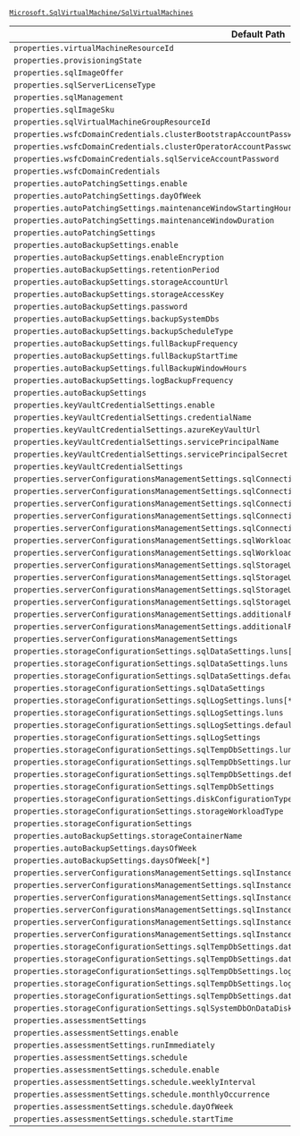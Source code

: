 [`Microsoft.SqlVirtualMachine/SqlVirtualMachines`](https://docs.microsoft.com/en-us/azure/templates/microsoft.sqlvirtualmachine/sqlvirtualmachines)

| Default Path | Alias |
|---|---|
| `properties.virtualMachineResourceId` | `Microsoft.SqlVirtualMachine/SqlVirtualMachines/virtualMachineResourceId` |
| `properties.provisioningState` | `Microsoft.SqlVirtualMachine/SqlVirtualMachines/provisioningState` |
| `properties.sqlImageOffer` | `Microsoft.SqlVirtualMachine/SqlVirtualMachines/sqlImageOffer` |
| `properties.sqlServerLicenseType` | `Microsoft.SqlVirtualMachine/SqlVirtualMachines/sqlServerLicenseType` |
| `properties.sqlManagement` | `Microsoft.SqlVirtualMachine/SqlVirtualMachines/sqlManagement` |
| `properties.sqlImageSku` | `Microsoft.SqlVirtualMachine/SqlVirtualMachines/sqlImageSku` |
| `properties.sqlVirtualMachineGroupResourceId` | `Microsoft.SqlVirtualMachine/SqlVirtualMachines/sqlVirtualMachineGroupResourceId` |
| `properties.wsfcDomainCredentials.clusterBootstrapAccountPassword` | `Microsoft.SqlVirtualMachine/SqlVirtualMachines/wsfcDomainCredentials.clusterBootstrapAccountPassword` |
| `properties.wsfcDomainCredentials.clusterOperatorAccountPassword` | `Microsoft.SqlVirtualMachine/SqlVirtualMachines/wsfcDomainCredentials.clusterOperatorAccountPassword` |
| `properties.wsfcDomainCredentials.sqlServiceAccountPassword` | `Microsoft.SqlVirtualMachine/SqlVirtualMachines/wsfcDomainCredentials.sqlServiceAccountPassword` |
| `properties.wsfcDomainCredentials` | `Microsoft.SqlVirtualMachine/SqlVirtualMachines/wsfcDomainCredentials` |
| `properties.autoPatchingSettings.enable` | `Microsoft.SqlVirtualMachine/SqlVirtualMachines/autoPatchingSettings.enable` |
| `properties.autoPatchingSettings.dayOfWeek` | `Microsoft.SqlVirtualMachine/SqlVirtualMachines/autoPatchingSettings.dayOfWeek` |
| `properties.autoPatchingSettings.maintenanceWindowStartingHour` | `Microsoft.SqlVirtualMachine/SqlVirtualMachines/autoPatchingSettings.maintenanceWindowStartingHour` |
| `properties.autoPatchingSettings.maintenanceWindowDuration` | `Microsoft.SqlVirtualMachine/SqlVirtualMachines/autoPatchingSettings.maintenanceWindowDuration` |
| `properties.autoPatchingSettings` | `Microsoft.SqlVirtualMachine/SqlVirtualMachines/autoPatchingSettings` |
| `properties.autoBackupSettings.enable` | `Microsoft.SqlVirtualMachine/SqlVirtualMachines/autoBackupSettings.enable` |
| `properties.autoBackupSettings.enableEncryption` | `Microsoft.SqlVirtualMachine/SqlVirtualMachines/autoBackupSettings.enableEncryption` |
| `properties.autoBackupSettings.retentionPeriod` | `Microsoft.SqlVirtualMachine/SqlVirtualMachines/autoBackupSettings.retentionPeriod` |
| `properties.autoBackupSettings.storageAccountUrl` | `Microsoft.SqlVirtualMachine/SqlVirtualMachines/autoBackupSettings.storageAccountUrl` |
| `properties.autoBackupSettings.storageAccessKey` | `Microsoft.SqlVirtualMachine/SqlVirtualMachines/autoBackupSettings.storageAccessKey` |
| `properties.autoBackupSettings.password` | `Microsoft.SqlVirtualMachine/SqlVirtualMachines/autoBackupSettings.password` |
| `properties.autoBackupSettings.backupSystemDbs` | `Microsoft.SqlVirtualMachine/SqlVirtualMachines/autoBackupSettings.backupSystemDbs` |
| `properties.autoBackupSettings.backupScheduleType` | `Microsoft.SqlVirtualMachine/SqlVirtualMachines/autoBackupSettings.backupScheduleType` |
| `properties.autoBackupSettings.fullBackupFrequency` | `Microsoft.SqlVirtualMachine/SqlVirtualMachines/autoBackupSettings.fullBackupFrequency` |
| `properties.autoBackupSettings.fullBackupStartTime` | `Microsoft.SqlVirtualMachine/SqlVirtualMachines/autoBackupSettings.fullBackupStartTime` |
| `properties.autoBackupSettings.fullBackupWindowHours` | `Microsoft.SqlVirtualMachine/SqlVirtualMachines/autoBackupSettings.fullBackupWindowHours` |
| `properties.autoBackupSettings.logBackupFrequency` | `Microsoft.SqlVirtualMachine/SqlVirtualMachines/autoBackupSettings.logBackupFrequency` |
| `properties.autoBackupSettings` | `Microsoft.SqlVirtualMachine/SqlVirtualMachines/autoBackupSettings` |
| `properties.keyVaultCredentialSettings.enable` | `Microsoft.SqlVirtualMachine/SqlVirtualMachines/keyVaultCredentialSettings.enable` |
| `properties.keyVaultCredentialSettings.credentialName` | `Microsoft.SqlVirtualMachine/SqlVirtualMachines/keyVaultCredentialSettings.credentialName` |
| `properties.keyVaultCredentialSettings.azureKeyVaultUrl` | `Microsoft.SqlVirtualMachine/SqlVirtualMachines/keyVaultCredentialSettings.azureKeyVaultUrl` |
| `properties.keyVaultCredentialSettings.servicePrincipalName` | `Microsoft.SqlVirtualMachine/SqlVirtualMachines/keyVaultCredentialSettings.servicePrincipalName` |
| `properties.keyVaultCredentialSettings.servicePrincipalSecret` | `Microsoft.SqlVirtualMachine/SqlVirtualMachines/keyVaultCredentialSettings.servicePrincipalSecret` |
| `properties.keyVaultCredentialSettings` | `Microsoft.SqlVirtualMachine/SqlVirtualMachines/keyVaultCredentialSettings` |
| `properties.serverConfigurationsManagementSettings.sqlConnectivityUpdateSettings.connectivityType` | `Microsoft.SqlVirtualMachine/SqlVirtualMachines/serverConfigurationsManagementSettings.sqlConnectivityUpdateSettings.connectivityType` |
| `properties.serverConfigurationsManagementSettings.sqlConnectivityUpdateSettings.port` | `Microsoft.SqlVirtualMachine/SqlVirtualMachines/serverConfigurationsManagementSettings.sqlConnectivityUpdateSettings.port` |
| `properties.serverConfigurationsManagementSettings.sqlConnectivityUpdateSettings.sqlAuthUpdateUserName` | `Microsoft.SqlVirtualMachine/SqlVirtualMachines/serverConfigurationsManagementSettings.sqlConnectivityUpdateSettings.sqlAuthUpdateUserName` |
| `properties.serverConfigurationsManagementSettings.sqlConnectivityUpdateSettings.sqlAuthUpdatePassword` | `Microsoft.SqlVirtualMachine/SqlVirtualMachines/serverConfigurationsManagementSettings.sqlConnectivityUpdateSettings.sqlAuthUpdatePassword` |
| `properties.serverConfigurationsManagementSettings.sqlConnectivityUpdateSettings` | `Microsoft.SqlVirtualMachine/SqlVirtualMachines/serverConfigurationsManagementSettings.sqlConnectivityUpdateSettings` |
| `properties.serverConfigurationsManagementSettings.sqlWorkloadTypeUpdateSettings.sqlWorkloadType` | `Microsoft.SqlVirtualMachine/SqlVirtualMachines/serverConfigurationsManagementSettings.sqlWorkloadTypeUpdateSettings.sqlWorkloadType` |
| `properties.serverConfigurationsManagementSettings.sqlWorkloadTypeUpdateSettings` | `Microsoft.SqlVirtualMachine/SqlVirtualMachines/serverConfigurationsManagementSettings.sqlWorkloadTypeUpdateSettings` |
| `properties.serverConfigurationsManagementSettings.sqlStorageUpdateSettings.diskCount` | `Microsoft.SqlVirtualMachine/SqlVirtualMachines/serverConfigurationsManagementSettings.sqlStorageUpdateSettings.diskCount` |
| `properties.serverConfigurationsManagementSettings.sqlStorageUpdateSettings.startingDeviceId` | `Microsoft.SqlVirtualMachine/SqlVirtualMachines/serverConfigurationsManagementSettings.sqlStorageUpdateSettings.startingDeviceId` |
| `properties.serverConfigurationsManagementSettings.sqlStorageUpdateSettings.diskConfigurationType` | `Microsoft.SqlVirtualMachine/SqlVirtualMachines/serverConfigurationsManagementSettings.sqlStorageUpdateSettings.diskConfigurationType` |
| `properties.serverConfigurationsManagementSettings.sqlStorageUpdateSettings` | `Microsoft.SqlVirtualMachine/SqlVirtualMachines/serverConfigurationsManagementSettings.sqlStorageUpdateSettings` |
| `properties.serverConfigurationsManagementSettings.additionalFeaturesServerConfigurations.isRServicesEnabled` | `Microsoft.SqlVirtualMachine/SqlVirtualMachines/serverConfigurationsManagementSettings.additionalFeaturesServerConfigurations.isRServicesEnabled` |
| `properties.serverConfigurationsManagementSettings.additionalFeaturesServerConfigurations` | `Microsoft.SqlVirtualMachine/SqlVirtualMachines/serverConfigurationsManagementSettings.additionalFeaturesServerConfigurations` |
| `properties.serverConfigurationsManagementSettings` | `Microsoft.SqlVirtualMachine/SqlVirtualMachines/serverConfigurationsManagementSettings` |
| `properties.storageConfigurationSettings.sqlDataSettings.luns[*]` | `Microsoft.SqlVirtualMachine/SqlVirtualMachines/storageConfigurationSettings.sqlDataSettings.luns[*]` |
| `properties.storageConfigurationSettings.sqlDataSettings.luns` | `Microsoft.SqlVirtualMachine/SqlVirtualMachines/storageConfigurationSettings.sqlDataSettings.luns` |
| `properties.storageConfigurationSettings.sqlDataSettings.defaultFilePath` | `Microsoft.SqlVirtualMachine/SqlVirtualMachines/storageConfigurationSettings.sqlDataSettings.defaultFilePath` |
| `properties.storageConfigurationSettings.sqlDataSettings` | `Microsoft.SqlVirtualMachine/SqlVirtualMachines/storageConfigurationSettings.sqlDataSettings` |
| `properties.storageConfigurationSettings.sqlLogSettings.luns[*]` | `Microsoft.SqlVirtualMachine/SqlVirtualMachines/storageConfigurationSettings.sqlLogSettings.luns[*]` |
| `properties.storageConfigurationSettings.sqlLogSettings.luns` | `Microsoft.SqlVirtualMachine/SqlVirtualMachines/storageConfigurationSettings.sqlLogSettings.luns` |
| `properties.storageConfigurationSettings.sqlLogSettings.defaultFilePath` | `Microsoft.SqlVirtualMachine/SqlVirtualMachines/storageConfigurationSettings.sqlLogSettings.defaultFilePath` |
| `properties.storageConfigurationSettings.sqlLogSettings` | `Microsoft.SqlVirtualMachine/SqlVirtualMachines/storageConfigurationSettings.sqlLogSettings` |
| `properties.storageConfigurationSettings.sqlTempDbSettings.luns[*]` | `Microsoft.SqlVirtualMachine/SqlVirtualMachines/storageConfigurationSettings.sqlTempDbSettings.luns[*]` |
| `properties.storageConfigurationSettings.sqlTempDbSettings.luns` | `Microsoft.SqlVirtualMachine/SqlVirtualMachines/storageConfigurationSettings.sqlTempDbSettings.luns` |
| `properties.storageConfigurationSettings.sqlTempDbSettings.defaultFilePath` | `Microsoft.SqlVirtualMachine/SqlVirtualMachines/storageConfigurationSettings.sqlTempDbSettings.defaultFilePath` |
| `properties.storageConfigurationSettings.sqlTempDbSettings` | `Microsoft.SqlVirtualMachine/SqlVirtualMachines/storageConfigurationSettings.sqlTempDbSettings` |
| `properties.storageConfigurationSettings.diskConfigurationType` | `Microsoft.SqlVirtualMachine/SqlVirtualMachines/storageConfigurationSettings.diskConfigurationType` |
| `properties.storageConfigurationSettings.storageWorkloadType` | `Microsoft.SqlVirtualMachine/SqlVirtualMachines/storageConfigurationSettings.storageWorkloadType` |
| `properties.storageConfigurationSettings` | `Microsoft.SqlVirtualMachine/SqlVirtualMachines/storageConfigurationSettings` |
| `properties.autoBackupSettings.storageContainerName` | `Microsoft.SqlVirtualMachine/sqlVirtualMachines/autoBackupSettings.storageContainerName` |
| `properties.autoBackupSettings.daysOfWeek` | `Microsoft.SqlVirtualMachine/sqlVirtualMachines/autoBackupSettings.daysOfWeek` |
| `properties.autoBackupSettings.daysOfWeek[*]` | `Microsoft.SqlVirtualMachine/sqlVirtualMachines/autoBackupSettings.daysOfWeek[*]` |
| `properties.serverConfigurationsManagementSettings.sqlInstanceSettings` | `Microsoft.SqlVirtualMachine/sqlVirtualMachines/serverConfigurationsManagementSettings.sqlInstanceSettings` |
| `properties.serverConfigurationsManagementSettings.sqlInstanceSettings.collation` | `Microsoft.SqlVirtualMachine/sqlVirtualMachines/serverConfigurationsManagementSettings.sqlInstanceSettings.collation` |
| `properties.serverConfigurationsManagementSettings.sqlInstanceSettings.maxDop` | `Microsoft.SqlVirtualMachine/sqlVirtualMachines/serverConfigurationsManagementSettings.sqlInstanceSettings.maxDop` |
| `properties.serverConfigurationsManagementSettings.sqlInstanceSettings.isOptimizeForAdHocWorkloadsEnabled` | `Microsoft.SqlVirtualMachine/sqlVirtualMachines/serverConfigurationsManagementSettings.sqlInstanceSettings.isOptimizeForAdHocWorkloadsEnabled` |
| `properties.serverConfigurationsManagementSettings.sqlInstanceSettings.minServerMemoryMB` | `Microsoft.SqlVirtualMachine/sqlVirtualMachines/serverConfigurationsManagementSettings.sqlInstanceSettings.minServerMemoryMB` |
| `properties.serverConfigurationsManagementSettings.sqlInstanceSettings.maxServerMemoryMB` | `Microsoft.SqlVirtualMachine/sqlVirtualMachines/serverConfigurationsManagementSettings.sqlInstanceSettings.maxServerMemoryMB` |
| `properties.storageConfigurationSettings.sqlTempDbSettings.dataFileSize` | `Microsoft.SqlVirtualMachine/sqlVirtualMachines/storageConfigurationSettings.sqlTempDbSettings.dataFileSize` |
| `properties.storageConfigurationSettings.sqlTempDbSettings.dataGrowth` | `Microsoft.SqlVirtualMachine/sqlVirtualMachines/storageConfigurationSettings.sqlTempDbSettings.dataGrowth` |
| `properties.storageConfigurationSettings.sqlTempDbSettings.logFileSize` | `Microsoft.SqlVirtualMachine/sqlVirtualMachines/storageConfigurationSettings.sqlTempDbSettings.logFileSize` |
| `properties.storageConfigurationSettings.sqlTempDbSettings.logGrowth` | `Microsoft.SqlVirtualMachine/sqlVirtualMachines/storageConfigurationSettings.sqlTempDbSettings.logGrowth` |
| `properties.storageConfigurationSettings.sqlTempDbSettings.dataFileCount` | `Microsoft.SqlVirtualMachine/sqlVirtualMachines/storageConfigurationSettings.sqlTempDbSettings.dataFileCount` |
| `properties.storageConfigurationSettings.sqlSystemDbOnDataDisk` | `Microsoft.SqlVirtualMachine/sqlVirtualMachines/storageConfigurationSettings.sqlSystemDbOnDataDisk` |
| `properties.assessmentSettings` | `Microsoft.SqlVirtualMachine/sqlVirtualMachines/assessmentSettings` |
| `properties.assessmentSettings.enable` | `Microsoft.SqlVirtualMachine/sqlVirtualMachines/assessmentSettings.enable` |
| `properties.assessmentSettings.runImmediately` | `Microsoft.SqlVirtualMachine/sqlVirtualMachines/assessmentSettings.runImmediately` |
| `properties.assessmentSettings.schedule` | `Microsoft.SqlVirtualMachine/sqlVirtualMachines/assessmentSettings.schedule` |
| `properties.assessmentSettings.schedule.enable` | `Microsoft.SqlVirtualMachine/sqlVirtualMachines/assessmentSettings.schedule.enable` |
| `properties.assessmentSettings.schedule.weeklyInterval` | `Microsoft.SqlVirtualMachine/sqlVirtualMachines/assessmentSettings.schedule.weeklyInterval` |
| `properties.assessmentSettings.schedule.monthlyOccurrence` | `Microsoft.SqlVirtualMachine/sqlVirtualMachines/assessmentSettings.schedule.monthlyOccurrence` |
| `properties.assessmentSettings.schedule.dayOfWeek` | `Microsoft.SqlVirtualMachine/sqlVirtualMachines/assessmentSettings.schedule.dayOfWeek` |
| `properties.assessmentSettings.schedule.startTime` | `Microsoft.SqlVirtualMachine/sqlVirtualMachines/assessmentSettings.schedule.startTime` |

